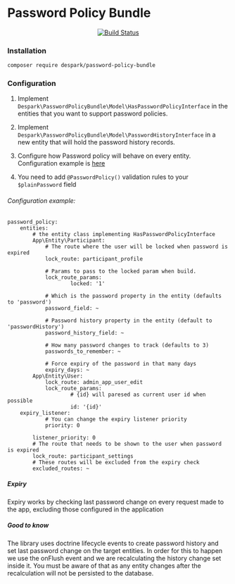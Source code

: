 # Password Policy Bundle

<p align="center">
<a href="https://travis-ci.org/despark/password-policy-bundle"><img src="https://travis-ci.org/despark/password-policy-bundle.svg?branch=master" alt="Build Status"></a>
</p>

### Installation
```bash
composer require despark/password-policy-bundle
```

### Configuration

1. Implement `Despark\PasswordPolicyBundle\Model\HasPasswordPolicyInterface` in the entities
that you want to support password policies.

1. Implement `Despark\PasswordPolicyBundle\Model\PasswordHistoryInterface` in a new entity that will hold the password
history records.

1. Configure how Password policy will behave on every entity. Configuration example is [here](#configuration-example)

1. You need to add `@PasswordPolicy()` validation rules to your `$plainPassword` field

###### Configuration example:
```
password_policy:
    entities:
        # the entity class implementing HasPasswordPolicyInterface
        App\Entity\Participant:
            # The route where the user will be locked when password is expired
            lock_route: participant_profile

            # Params to pass to the locked param when build.
            lock_route_params:
                    locked: '1'

            # Which is the password property in the entity (defaults to 'password')
            password_field: ~

            # Password history property in the entity (default to 'passwordHistory')
            password_history_field: ~

            # How many password changes to track (defaults to 3)
            passwords_to_remember: ~

            # Force expiry of the password in that many days
            expiry_days: ~
        App\Entity\User:
            lock_route: admin_app_user_edit
            lock_route_params:
                    # {id} will paresed as current user id when possible
                    id: '{id}'
    expiry_listener:
            # You can change the expiry listener priority
            priority: 0

        listener_priority: 0
        # The route that needs to be shown to the user when password is expired
        lock_route: participant_settings
        # These routes will be excluded from the expiry check
        excluded_routes: ~
```

##### Expiry
Expiry works by checking last password change on every request made to the app, excluding those configured in the application

##### Good to know
The library uses doctrine lifecycle events to create password history and set last password change on the target entities.
In order for this to happen we use the onFlush event and we are recalculating the history change set inside it.
You must be aware of that as any entity changes after the recalculation will not be persisted to the database.